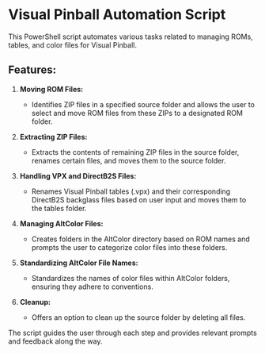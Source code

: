 # Visual Pinball Automation Script

This PowerShell script automates various tasks related to managing ROMs, tables, and color files for Visual Pinball.

## Features:

1. **Moving ROM Files:**
   - Identifies ZIP files in a specified source folder and allows the user to select and move ROM files from these ZIPs to a designated ROM folder.

2. **Extracting ZIP Files:**
   - Extracts the contents of remaining ZIP files in the source folder, renames certain files, and moves them to the source folder.

3. **Handling VPX and DirectB2S Files:**
   - Renames Visual Pinball tables (.vpx) and their corresponding DirectB2S backglass files based on user input and moves them to the tables folder.

4. **Managing AltColor Files:**
   - Creates folders in the AltColor directory based on ROM names and prompts the user to categorize color files into these folders.

5. **Standardizing AltColor File Names:**
   - Standardizes the names of color files within AltColor folders, ensuring they adhere to conventions.

6. **Cleanup:**
   - Offers an option to clean up the source folder by deleting all files.

The script guides the user through each step and provides relevant prompts and feedback along the way.
